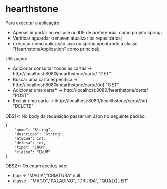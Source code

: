 # hearthstone

Para executar a aplicação:
- Apenas importar no eclipse ou IDE de preferencia, como projeto spring;
- Verificar aguardar o maven atualizar os repositórios;
- executar como aplicação java ou spring apontando a classe "HearthstoneApplication" como principal;

Utilização: 
- Adicionar consultar todas as cartas -> http://localhost:8080/hearthstone/carta/ "GET"
- Buscar uma carta especifica -> http://localhost:8080/hearthstone/carta/{id} "GET"
- Adicionar uma carta* -> http://localhost:8080/hearthstone/carta/ "POST"
- Excluir uma carta -> http://localhost:8080/hearthstone/carta/{id} "DELETE"

OBS1*: No body da requisição passar um Json no seguinte padrão:
```
{
    "nome": "String",
    "descricao": "String",
    "ataque": int,
    "defesa": int,
    "tipo": "ENUM",
    "classe": "ENUM"
}
```
OBS2*: Os enum aceitos são:
- tipo -> "MAGIA","CRIATURA",null
- classe - "MAGO","PALADINO", "DRUIDA", "QUALQUER"
